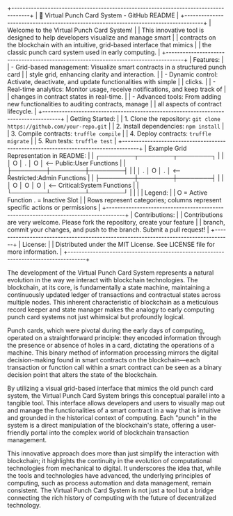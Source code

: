 +------------------------------------------------------------------------------------+
|  🚀 Virtual Punch Card System - GitHub README                                      |
+------------------------------------------------------------------------------------+
| Welcome to the Virtual Punch Card System!                                          |
| This innovative tool is designed to help developers visualize and manage smart     |
| contracts on the blockchain with an intuitive, grid-based interface that mimics    |
| the classic punch card system used in early computing.                             |
+------------------------------------------------------------------------------------+
| Features:                                                                          |
|  - Grid-based management: Visualize smart contracts in a structured punch card     |
|    style grid, enhancing clarity and interaction.                                  |
|  - Dynamic control: Activate, deactivate, and update functionalities with simple   |
|    clicks.                                                                         |
|  - Real-time analytics: Monitor usage, receive notifications, and keep track of    |
|    changes in contract states in real-time.                                        |
|  - Advanced tools: From adding new functionalities to auditing contracts, manage   |
|    all aspects of contract lifecycle.                                              |
+------------------------------------------------------------------------------------+
| Getting Started:                                                                   |
| 1. Clone the repository: `git clone https://github.com/your-repo.git`               |
| 2. Install dependencies: `npm install`                                             |
| 3. Compile contracts: `truffle compile`                                            |
| 4. Deploy contracts: `truffle migrate`                                             |
| 5. Run tests: `truffle test`                                                       |
+------------------------------------------------------------------------------------+
| Example Grid Representation in README:                                             |
| ┌────────┬────────┬────────┐                                                        |
| │   O    │   .    │   O    │ <-- Public:User Functions                              |
| ├────────┼────────┼────────┤                                                        |
| │   .    │   O    │   .    │ <-- Restricted:Admin Functions                         |
| ├────────┼────────┼────────┤                                                        |
| │   O    │   O    │   O    │ <-- Critical:System Functions                          |
| └────────┴────────┴────────┘                                                        |
|                                                                                    |
| Legend:                                                                            |
|  O = Active Function      . = Inactive Slot                                        |
|  Rows represent categories; columns represent specific actions or permissions      |
+------------------------------------------------------------------------------------+
| Contributions:                                                                     |
| Contributions are very welcome. Please fork the repository, create your feature    |
| branch, commit your changes, and push to the branch. Submit a pull request!        |
+------------------------------------------------------------------------------------+
| License:                                                                           |
| Distributed under the MIT License. See LICENSE file for more information.          |
+------------------------------------------------------------------------------------+


The development of the Virtual Punch Card System represents a natural evolution in the way we interact with blockchain technologies. The blockchain, at its core, is fundamentally a state machine, maintaining a continuously updated ledger of transactions and contractual states across multiple nodes. This inherent characteristic of blockchain as a meticulous record keeper and state manager makes the analogy to early computing punch card systems not just whimsical but profoundly logical.

Punch cards, which were pivotal during the early days of computing, operated on a straightforward principle: they encoded information through the presence or absence of holes in a card, dictating the operations of a machine. This binary method of information processing mirrors the digital decision-making found in smart contracts on the blockchain—each transaction or function call within a smart contract can be seen as a binary decision point that alters the state of the blockchain.

By utilizing a visual grid-based interface that mimics the old punch card system, the Virtual Punch Card System brings this conceptual parallel into a tangible tool. This interface allows developers and users to visually map out and manage the functionalities of a smart contract in a way that is intuitive and grounded in the historical context of computing. Each "punch" in the system is a direct manipulation of the blockchain's state, offering a user-friendly portal into the complex world of blockchain transaction management.

This innovative approach does more than just simplify the interaction with blockchain; it highlights the continuity in the evolution of computational technologies from mechanical to digital. It underscores the idea that, while the tools and technologies have advanced, the underlying principles of computing, such as process automation and data management, remain consistent. The Virtual Punch Card System is not just a tool but a bridge connecting the rich history of computing with the future of decentralized technology.
